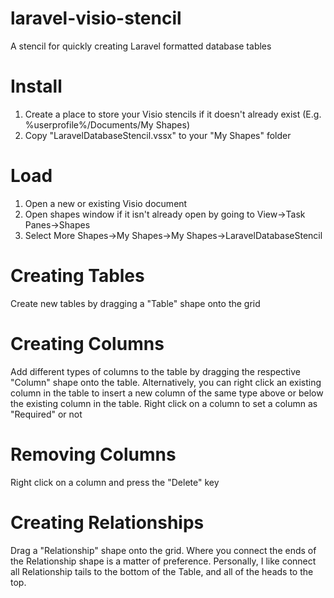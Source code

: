 # laravel-visio-stencil
A stencil for quickly creating Laravel formatted database tables

# Install
1. Create a place to store your Visio stencils if it doesn't already exist (E.g. %userprofile%/Documents/My Shapes)
2. Copy "LaravelDatabaseStencil.vssx" to your "My Shapes" folder

# Load
1. Open a new or existing Visio document
2. Open shapes window if it isn't already open by going to View->Task Panes->Shapes
3. Select More Shapes->My Shapes->My Shapes->LaravelDatabaseStencil

# Creating Tables
Create new tables by dragging a "Table" shape onto the grid

# Creating Columns
Add different types of columns to the table by dragging the respective "Column" shape onto the table.  Alternatively, you can right click an existing column in the table to insert a new column of the same type above or below the existing column in the table.
Right click on a column to set a column as "Required" or not

# Removing Columns
Right click on a column and press the "Delete" key

# Creating Relationships
Drag a "Relationship" shape onto the grid.  Where you connect the ends of the Relationship shape is a matter of preference.   Personally, I like connect all Relationship tails to the bottom of the Table, and all of the heads to the top.
